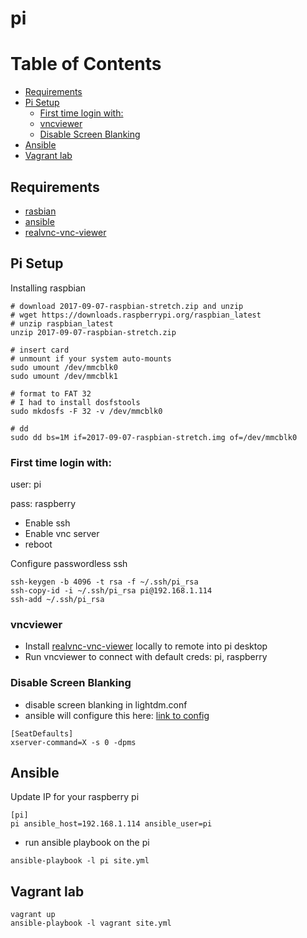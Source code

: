 #  pi

Table of Contents
=================

  * [Requirements](#requirements)
  * [Pi Setup](#pi-setup)
     * [First time login with:](#first-time-login-with)
     * [vncviewer](#vncviewer)
     * [Disable Screen Blanking](#disable-screen-blanking)
  * [Ansible](#ansible)
  * [Vagrant lab](#vagrant-lab)

## Requirements

* [rasbian](https://www.raspberrypi.org/downloads/raspbian/)
* [ansible](http://docs.ansible.com/ansible/latest/intro_installation.html)
* [realvnc-vnc-viewer](https://www.realvnc.com/en/connect/download/viewer/)


## Pi Setup

Installing raspbian
```
# download 2017-09-07-raspbian-stretch.zip and unzip
# wget https://downloads.raspberrypi.org/raspbian_latest
# unzip raspbian_latest
unzip 2017-09-07-raspbian-stretch.zip

# insert card
# unmount if your system auto-mounts
sudo umount /dev/mmcblk0
sudo umount /dev/mmcblk1

# format to FAT 32
# I had to install dosfstools
sudo mkdosfs -F 32 -v /dev/mmcblk0

# dd
sudo dd bs=1M if=2017-09-07-raspbian-stretch.img of=/dev/mmcblk0
```

### First time login with:

user: pi

pass: raspberry

* Enable ssh
* Enable vnc server
* reboot

Configure passwordless ssh
```
ssh-keygen -b 4096 -t rsa -f ~/.ssh/pi_rsa
ssh-copy-id -i ~/.ssh/pi_rsa pi@192.168.1.114
ssh-add ~/.ssh/pi_rsa
```

### vncviewer
* Install [realvnc-vnc-viewer](https://www.realvnc.com/en/connect/download/viewer/) locally to remote into pi desktop
* Run vncviewer to connect with default creds: pi, raspberry

### Disable Screen Blanking
* disable screen blanking in lightdm.conf
* ansible will configure this here: [link to config](https://github.com/jahrik/pi/blob/b776c770bd7184afd5bf46836069f2d340f4100c/templates/lightdm.conf.j2#L169)

```
[SeatDefaults]
xserver-command=X -s 0 -dpms 
```

## Ansible

Update IP for your raspberry pi
```
[pi]
pi ansible_host=192.168.1.114 ansible_user=pi
```

* run ansible playbook on the pi
```
ansible-playbook -l pi site.yml 
```

## Vagrant lab

```
vagrant up
ansible-playbook -l vagrant site.yml 
```
